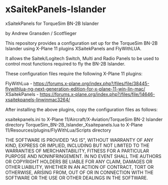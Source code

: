 # xSaitekPanels-Islander
xSaitekPanels for TorqueSim BN-2B Islander

by Andrew Gransden / Scotflieger

This repository provides a configuration set up for the TorqueSim BN-2B Islander using X-Plane 11 plugins XSaitekPanels and FlyWithLUA.

It allows the Saitek/Logitech Switch, Multi and Radio Panels to be used to control most functions required to fly the BN-2B Islander.

These configuration files require the following X-Plane 11 plugins:

FlyWithLua - https://forums.x-plane.org/index.php?/files/file/38445-flywithlua-ng-next-generation-edition-for-x-plane-11-win-lin-mac/
XSaitekPanels - https://forums.x-plane.org/index.php?/files/file/14646-xsaitekpanels-linwinmac3264/

After installing the above plugins, copy the configuration files as follows:

xsaitekpanels.ini to X-Plane 11/Aircraft/X-Aviation/TorqueSim BN-2 Islander directory
TorqueSim_BN-2B_Islander_Xsaitepanels.lua to X-Plane 11/Resources/plugins/FlyWithLua/Scripts directory


THE SOFTWARE IS PROVIDED "AS IS", WITHOUT WARRANTY OF ANY KIND, EXPRESS OR IMPLIED, INCLUDING BUT NOT LIMITED TO THE WARRANTIES OF MERCHANTABILITY, FITNESS FOR A PARTICULAR PURPOSE AND NONINFRINGEMENT. IN NO EVENT SHALL THE AUTHORS OR COPYRIGHT HOLDERS BE LIABLE FOR ANY CLAIM, DAMAGES OR OTHER LIABILITY, WHETHER IN AN ACTION OF CONTRACT, TORT OR OTHERWISE, ARISING FROM, OUT OF OR IN CONNECTION WITH THE SOFTWARE OR THE USE OR OTHER DEALINGS IN THE SOFTWARE.

